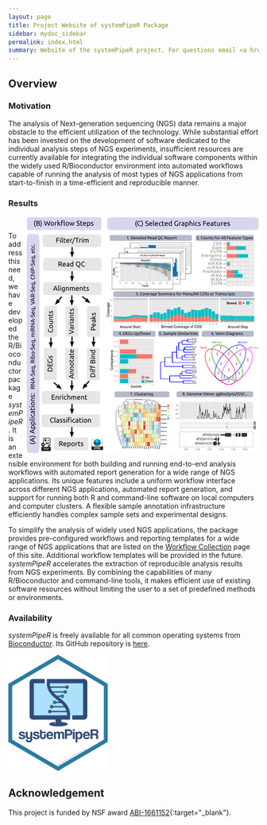 ```yaml
---
layout: page
title: Project Website of systemPipeR Package
sidebar: mydoc_sidebar
permalink: index.html
summary: Website of the systemPipeR project. For questions email <a href="http://girke.bioinformatics.ucr.edu/">Thomas Girke</a>.
---
```


## Overview

### Motivation

The analysis of Next-generation sequencing (NGS) data remains a 
major obstacle to the efficient utilization of the technology.  While
substantial effort has been invested on the development of software dedicated
to the individual analysis steps of NGS experiments, insufficient resources are
currently available for integrating the individual software components within
the widely used R/Bioconductor environment into automated workflows capable of
running the analysis of most types of NGS applications from start-to-finish in
a time-efficient and reproducible manner. 
            
### Results 

<img align="right" title="spr_overview" src="pages/mydoc/miscellaneous_images/spr_overview_35.png"><img/>

To address this need, we have developed the R/Bioconductor package
_systemPipeR_. It is an extensible environment for both building and
running end-to-end analysis workflows with automated report generation for a
wide range of NGS applications. Its unique features include a uniform workflow
interface across different NGS applications, automated report generation, and 
support for running both R and command-line software on local computers and
computer clusters. A flexible sample annotation infrastructure efficiently
handles complex sample sets and experimental designs.



To simplify the analysis
of widely used NGS applications, the package provides pre-configured workflows
and reporting templates for a wide range of NGS applications that are listed on 
the [Workflow Collection](http://girke.bioinformatics.ucr.edu/systemPipeR/mydoc_wf_colletions.html) 
page of this site. Additional workflow templates will be provided in the future. _systemPipeR_
accelerates the extraction of reproducible analysis results from NGS
experiments. By combining the capabilities of many R/Bioconductor and
command-line tools, it makes efficient use of existing software resources
without limiting the user to a set of predefined methods or environments. 


### Availability

_systemPipeR_ is freely available for all common operating systems from
[Bioconductor](http://bioconductor.org/packages/systemPipeR). Its GitHub 
repository is [here](https://github.com/tgirke/systemPipeR).

<a href="https://github.com/tgirke/systemPipeR">
<img align="rigth" title="systemPipeR" src="pages/mydoc/miscellaneous_images/systemPipeR.png" style="width:200px;"><img/>
</a>

## Acknowledgement

This project is funded by NSF award [ABI-1661152](https://www.nsf.gov/awardsearch/showAward?AWD_ID=1661152){:target="_blank"}.


